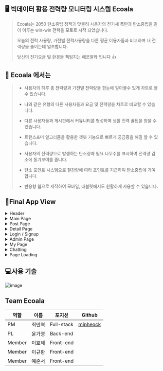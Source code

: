 ## 🖥️ 빅데이터 활용 전력량 모니터링 시스템 Ecoala 


>Ecoala는 2050 탄소중립 정책과 맞물려 사용자의 전기세 폭탄과 탄소중립을 같이 이루는 win-win 전략을 모토로 시작 되었습니다.
>
>오늘의 전력 사용량, 가전별 전력사용량을 다른 평균 이용자들과 비교하며 내 전력량을 줄이는데 일조합니다.
>
>당신의 전기요금 및 환경을 책임지는 에코알라 입니다 👍
>

## 📝 Ecoala 에서는
> - 사용자의 하루 총 전력량과 가전별 전력량을 한눈에 알아볼수 있게 차트로 볼 수 있습니다.
> 
> - 나와 같은 유형의 다른 사용자들과 요금 및 전력량을 차트로 비교할 수 있습니다.
> 
> - 다른 사용자들과 게시판에서 커뮤니티를 형성하며 생활 전력 꿀팁을 얻을 수 있습니다.
> 
> - 트랜스포머 알고리즘을 활용한 챗봇 기능으로 빠르게 궁금증을 해결 할 수 있습니다.
> 
> - 사용자의 전력량으로 발생하는 탄소량과 필요 나무수를 표시하여 전력량 감소에 동기부여를 줍니다.
>
> - 탄소 포인트 시스템으로 절감량에 따라 포인트를 지급하여 탄소중립에 기여합니다.
>   
> - 반응형 웹으로 제작하여 모바일, 태블릿에서도 원활하게 사용할 수 있습니다.

## 🌱Final App View

<details>
<summary> Header </summary>
<div markdown="1">
  
- 확인못한 댓글,채팅 알림기능
<img src="https://user-images.githubusercontent.com/53036141/168536385-37aa7bec-0510-449f-a694-2f9b3cc4af6e.gif" width="380" height="450"/>

- 댓글,채팅 확인후 자동 알림삭제

<img src="https://user-images.githubusercontent.com/53036141/168536684-5e79f16a-39cf-4e35-804d-58c24cda0b2c.gif" width="680" height="450"/>


</div>
</details>

<details>
<summary> Main Page</summary>
<div markdown="1">
  
- 무한스크롤
<img src="https://user-images.githubusercontent.com/53036141/168415595-1aaecf92-6901-48df-8ab8-58368589a8fc.gif" width="480" height="450"/>

- 네비를 활용한 컨텐츠 필터링
<img src="https://user-images.githubusercontent.com/53036141/168415847-2bd97355-04bc-4e06-b4a1-3ac3e7b904b2.gif"  width="480" height="450"/>

- 키워드 검색으로 통한 컨텐츠 필터링
<img src="https://user-images.githubusercontent.com/53036141/168415919-6e25df5e-9a5c-4cb3-9775-c145219c6356.gif"  width="480" height="450"/>

- 메인페이지 반응형
<img src="https://user-images.githubusercontent.com/53036141/168416479-9d244428-9720-4d2d-a5dd-0c201fd5bcdb.gif"  width="480" height="450"/>

</div>
</details>

<details>
<summary>Post Page</summary>
<div markdown="1">
  
- 컨텐츠 작성및 생성
<img src="https://user-images.githubusercontent.com/53036141/168416113-9ddcd53b-5b2a-4d83-8895-c307223e6d72.gif"  width="480" height="450"/>

- 컨텐츠 수정및 삭제
 <img src="https://user-images.githubusercontent.com/53036141/168416143-6af0f766-25b3-4764-a82b-ae4f3070747d.gif"  width="480" height="450"/>

- 컨텐츠 해결완료
<img src="https://user-images.githubusercontent.com/53036141/168416164-392d7f01-bebe-44dc-a431-de5298aaed4b.gif"  width="480" height="450"/>

- 파이어베이스 Image Storage 활용한 이미지 업로드
<img src="https://user-images.githubusercontent.com/53036141/168416199-4d063d9c-7a12-4e0a-8ac4-e9b2fc9367a6.gif"  width="480" height="450"/>

- 컨텐츠 생성에러 처리모달
<img src="https://user-images.githubusercontent.com/53036141/168416235-b436ae2c-2ab8-49b0-95b3-3778831d95f3.gif"  width="480" height="450"/>

- 컨텐츠 작성페이지 반응형
<img src="https://user-images.githubusercontent.com/53036141/168416253-08580504-e840-4b7c-a18b-bc33a8a1ad36.gif"  width="480" height="450"/>

- 해결완료후 댓글 작성
![댓글](https://user-images.githubusercontent.com/81334373/168527290-61638131-6682-4583-a3be-a4d216824c1d.gif)

- 좋아요 기능
![좋아요](https://user-images.githubusercontent.com/83929406/168594971-5c546916-d57e-4d9c-bc6b-5a8e416897f5.gif)

</div>
</details>

<details>
<summary> Detail Page</summary>
<div markdown="1">
  <img src="https://user-images.githubusercontent.com/53036141/168537222-ec1b0935-8c21-42d2-9222-5e20f7664da3.gif"  width="480" height="450"/>


</div>
</details>


<details>
<summary> Login / Signup</summary>
<div markdown="1">
  
- 약관동의

![약관동의](https://user-images.githubusercontent.com/83929406/168596574-f44e47c2-852b-4633-90a9-af56f5091679.gif)

- 회원가입

![회원가입](https://user-images.githubusercontent.com/83929406/168596612-5e80f382-7867-4cd9-8f88-7f5d8264a890.gif)


- 로그인

![로그인](https://user-images.githubusercontent.com/83929406/168593943-f0cf9e38-a1be-4e2e-b068-77826a46e9a0.gif)

- Github Login
![깃헙로그](https://user-images.githubusercontent.com/81334373/168525432-90a47353-da11-42b3-986f-2529e00797ec.gif)


</div>
</details>

<details>
<summary> Admin Page</summary>

<div markdown="1">
  
- 모든 유저, 모든 게시글 불러오기
![어드민불러오기](https://user-images.githubusercontent.com/81334373/168526569-76a606ea-850d-4d6f-b586-bf30cfddad4f.gif)
  
- 유저 강제 탈퇴
![어드민유저삭제](https://user-images.githubusercontent.com/81334373/168526575-96e8176e-524b-4444-9d1a-0b4d3d99e3ab.gif)
  
- 게시글 삭제
![어드민게시글삭제](https://user-images.githubusercontent.com/81334373/168526580-126b7c77-4b4f-4cc8-b0b5-95233bd3e7f3.gif)


</div>
</details>

<details>


<summary> My Page</summary>

<div markdown="1">
  
- 내 계정 삭제
  
![계정삭제](https://user-images.githubusercontent.com/83929406/168594171-9818e837-3190-43fd-ac17-d32cfa4514ce.gif)

- 유저 정보 변경
  
![회원정보수정](https://user-images.githubusercontent.com/83929406/168594201-bf4ba0a4-d62f-46ac-ba81-dc78d92086d7.gif)



</div>
</details>

<details>

<summary> Chatting</summary>

<div markdown="1">
  
- 사용자 채팅방 입장시 입장메시지

<img src="https://user-images.githubusercontent.com/53036141/168426907-4d81561e-161c-40bb-8070-a38dfbb5f595.gif" width="600" height="450"/>

- 메세지 전송기능

  <img src="https://user-images.githubusercontent.com/53036141/168427047-b879887e-ee45-4fdc-bc75-237d414f6cc5.gif" width="600" height="450"/>

- 코드에디터 메시지로 전송

  <img src="https://user-images.githubusercontent.com/53036141/168427070-5d532ec6-61d5-4922-9786-fdfa7a00308c.gif" width="600" height="450"/>
- 이미지 업로드

   <img src="https://user-images.githubusercontent.com/53036141/168427081-2ccb3183-6ab3-48f5-b978-0528359634e9.gif" width="600" height="450"/>




</div>
</details>

<details>
<summary>Page Loading</summary>

<div markdown="1">
  
- 페이지 로딩

![페이지로딩](https://user-images.githubusercontent.com/83929406/168600157-3808f230-137e-4cf0-8a18-8cacaaa0509b.gif)

</div>
</details>




## 💻사용 기술
![image](https://github.com/minheock/Ecoala/assets/83929406/cf7985ef-1f89-4ec4-b509-a422912d7584)


## Team Ecoala
|역할|이름|포지션|Github|
|-|-|-|-|
|PM|최민혁|Full-stack|[minheock](https://github.com/minheock)|
|PL|윤가영|Back-end|[](https://github.com)|
|Member|이호제|Front-end|[](https://github.com)|
|Member|이규환|Front-end|[](https://github.com)|
|Member|예준서|Front-end|[](https://github.com)|
